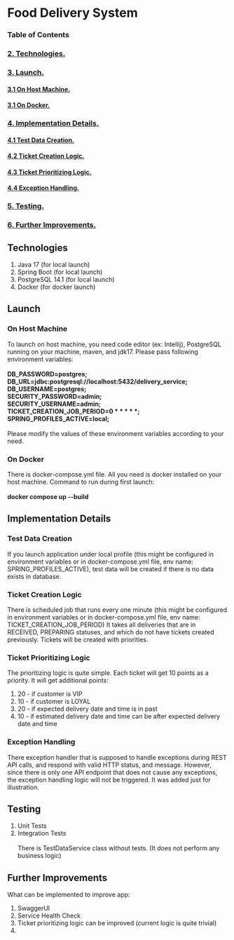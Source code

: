 # Food Delivery System

### Table of Contents

### [2. Technologies.](#technologies)

### [3. Launch.](#launch)

#### [3.1 On Host Machine.](#on-host-machine)

#### [3.1 On Docker.](#on-docker)

### [4. Implementation Details.](#implementation-details)

#### [4.1 Test Data Creation.](#test-data-creation)

#### [4.2 Ticket Creation Logic.](#ticket-creation-logic)

#### [4.3 Ticket Prioritizing Logic.](#ticket-prioritizing-logic)

#### [4.4 Exception Handling.](#exception-handling)

### [5. Testing.](#testing)

### [6. Further Improvements.](#further-improvements)

## Technologies

1. Java 17 (for local launch)
2. Spring Boot (for local launch)
3. PostgreSQL 14.1 (for local launch)
3. Docker (for docker launch)

## Launch

### On Host Machine

To launch on host machine, you need code editor (ex: Intellij),
PostgreSQL running on your machine, maven, and jdk17. Please pass
following environment variables: <br/><br/>
__DB_PASSWORD=postgres;<br/>
DB_URL=jdbc:postgresql://localhost:5432/delivery_service;<br/>
DB_USERNAME=postgres;<br/>
SECURITY_PASSWORD=admin;<br/>
SECURITY_USERNAME=admin;<br/>
TICKET_CREATION_JOB_PERIOD=0 * * * * *;<br/>
SPRING_PROFILES_ACTIVE=local;__<br/><br/>
Please modify the values of these environment variables according to your need.

### On Docker

There is docker-compose.yml file. All you need is docker installed on your host machine.
Command to run during first launch: <br/><br/>
**docker compose up --build**

## Implementation Details

### Test Data Creation

If you launch application under local profile (this might be configured
in environment variables or in docker-compose.yml file, env name: SPRING_PROFILES_ACTIVE), test data will be created
if there is no data exists in database.

### Ticket Creation Logic

There is scheduled job that runs every one minute (this might be configured
in environment variables or in docker-compose.yml file, env name: TICKET_CREATION_JOB_PERIOD)
It takes all deliveries that are in RECEIVED, PREPARING statuses, and which do not have tickets created previously.
Tickets will be created with priorities.

### Ticket Prioritizing Logic

The prioritizing logic is quite simple. Each ticket will get 10 points as a priority.
It will get additional points:

1. 20 - if customer is VIP
2. 10 - if customer is LOYAL
3. 20 - if expected delivery date and time is in past
4. 10 - if estimated delivery date and time can be after expected delivery date and time

### Exception Handling

There exception handler that is supposed to handle exceptions during REST API calls,
and respond with valid HTTP status, and message. However, since there is only one API endpoint
that does not cause any exceptions, the exception handling logic will not be triggered.
It was added just for illustration.

## Testing

1. Unit Tests
2. Integration Tests<br/><br/>
   There is TestDataService class without tests. (It does not perform any business logic)

## Further Improvements

What can be implemented to improve app:

1. SwaggerUI
2. Service Health Check
3. Ticket prioritizing logic can be improved (current logic is quite trivial)
4. 